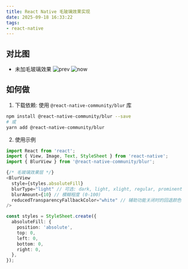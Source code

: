 ```yaml
---
title: React Native 毛玻璃效果实现
date: 2025-09-18 16:33:22
tags:
- react-native
---
```


## 对比图
- 未加毛玻璃效果
![prev](prev.png)
![now](now.png)
## 如何做
1. 下载依赖: 使用 `@react-native-community/blur` 库

  ```bash
  npm install @react-native-community/blur --save
  # 或
  yarn add @react-native-community/blur
  ```

2. 使用示例

  ```ts
  import React from 'react';
  import { View, Image, Text, StyleSheet } from 'react-native';
  import { BlurView } from '@react-native-community/blur';

  {/* 毛玻璃效果层 */}
  <BlurView
    style={styles.absoluteFill}
    blurType="light" // 可选: dark, light, xlight, regular, prominent
    blurAmount={10} // 模糊程度 (0-100)
    reducedTransparencyFallbackColor="white" // 辅助功能关闭时的回退颜色
  />

  const styles = StyleSheet.create({
    absoluteFill: {
      position: 'absolute',
      top: 0,
      left: 0,
      bottom: 0,
      right: 0,
    },
  });
  ```